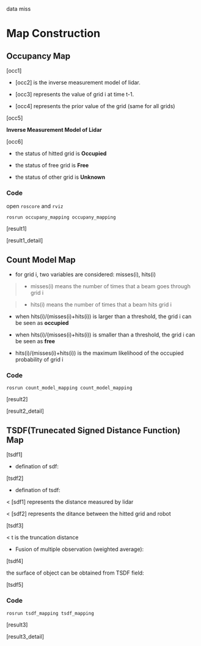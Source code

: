 data miss

# Map Construction

## Occupancy Map

[occ1]

+ [occ2] is the inverse measurement model of lidar.

+ [occ3] represents the value of grid i at time t-1.

+ [occ4] represents the prior value of the grid (same for all grids)

[occ5]

**Inverse Measurement Model of Lidar**

[occ6]

+ the status of hitted grid is **Occupied**

+ the status of free grid is **Free**

+ the status of other grid is **Unknown**

### Code
open `roscore` and `rviz`

`rosrun occupany_mapping occupany_mapping`

[result1]

[result1_detail]



## Count Model Map

+ for grid i, two variables are considered: misses(i), hits(i)

> + misses(i) means the number of times that a beam goes through grid i

> + hits(i) means the number of times that a beam hits grid i

+ when hits(i)/(misses(i)+hits(i)) is larger than a threshold, the grid i can be seen as **occupied**

+ when hits(i)/(misses(i)+hits(i)) is smaller than a threshold, the grid i can be seen as **free**

+ hits(i)/(misses(i)+hits(i)) is the maximum likelihood of the occupied probability of grid i

### Code

`rosrun count_model_mapping count_model_mapping`

[result2]

[result2_detail]


## TSDF(Trunecated Signed Distance Function) Map

[tsdf1]

+ defination of sdf:

[tsdf2]

+ defination of tsdf:

< [sdf1] represents the distance measured by lidar

< [sdf2] represents the ditance between the hitted grid and robot

[tsdf3]

< t is the truncation distance

+ Fusion of multiple observation (weighted average):

[tsdf4]

the surface of object can be obtained from TSDF field:

[tsdf5]

### Code

`rosrun tsdf_mapping tsdf_mapping`

[result3]

[result3_detail]


